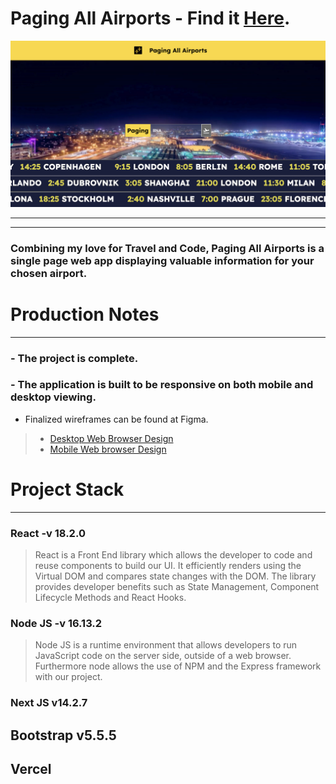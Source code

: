 # Paging All Airports - Find it [Here]().
![Welcome to Paging All Airports](public/media/assets/PAAThumbnail.png?raw=true "Paging All Airports Thumbnail")
- - - 
- - - 
### Combining my love for Travel and Code, Paging All Airports is a single page web app displaying valuable information for your chosen airport.

# Production Notes
- - -  
### - The project is complete.
### - The application is built to be responsive on both mobile and desktop viewing.  
- Finalized wireframes can be found at Figma.
> - [Desktop Web Browser Design](https://www.figma.com/proto/TyscCegE5SbPzbNbzrM6Yy/PAA-Project?node-id=0-1&t=E9AtUGYFMfUmEwd5-1)
> - [Mobile Web browser Design](https://www.figma.com/proto/TyscCegE5SbPzbNbzrM6Yy/PAA-Project?node-id=2-3&t=E9AtUGYFMfUmEwd5-1)

# Project Stack
- - -
### React -v 18.2.0
> React is a Front End library which allows the developer to code and reuse components to build our UI. It efficiently renders using the Virtual DOM and compares state changes with the DOM. The library provides developer benefits such as State Management, Component Lifecycle Methods and React Hooks. 

### Node JS -v 16.13.2
> Node JS is a runtime environment that allows developers to run JavaScript code on the server side, outside of a web browser. Furthermore node allows the use of NPM and the Express framework with our project.

### Next JS v14.2.7
>

## Bootstrap v5.5.5
>

## Vercel
> 
